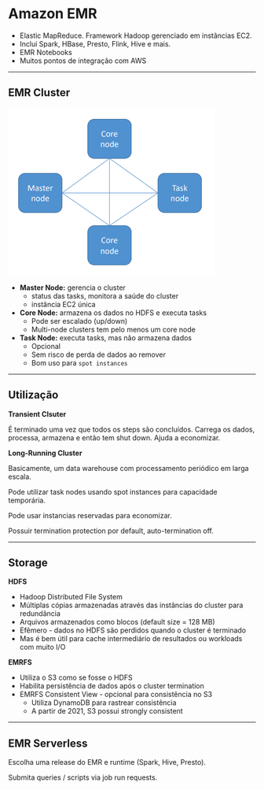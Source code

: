 # Amazon EMR

* Elastic MapReduce. Framework Hadoop gerenciado em instâncias EC2.
* Inclui Spark, HBase, Presto, Flink, Hive e mais.
* EMR Notebooks
* Muitos pontos de integração com AWS

---

## EMR Cluster

![](./imagens/emr_cluster.png)

* **Master Node:** gerencia o cluster
    * status das tasks, monitora a saúde do cluster
    * instância EC2 única
* **Core Node:** armazena os dados no HDFS e executa tasks
    * Pode ser escalado (up/down)
    * Multi-node clusters tem pelo menos um core node
* **Task Node:** executa tasks, mas não armazena dados
    * Opcional
    * Sem risco de perda de dados ao remover
    * Bom uso para `spot instances`

---

## Utilização

**Transient Clsuter**

É terminado uma vez que todos os steps são concluídos.
Carrega os dados, processa, armazena e então tem shut down. Ajuda a economizar.

**Long-Running Cluster**

Basicamente, um data warehouse com processamento periódico em larga escala.

Pode utilizar task nodes usando spot instances para capacidade temporária.

Pode usar instancias reservadas para economizar.

Possuir termination protection por default, auto-termination off.

---

## Storage

**HDFS**

* Hadoop Distributed File System
* Múltiplas cópias armazenadas através das instâncias do cluster para redundância
* Arquivos armazenados como blocos (default size = 128 MB)
* Efêmero - dados no HDFS são perdidos quando o cluster é terminado
* Mas é bem útil para cache intermediário de resultados ou workloads com muito I/O

**EMRFS**

* Utiliza o S3 como se fosse o HDFS
* Habilita persistência de dados após o cluster termination
* EMRFS Consistent View - opcional para consistência no S3
    * Utiliza DynamoDB para rastrear consistência
    * A partir de 2021, S3 possui strongly consistent

---

## EMR Serverless

Escolha uma release do EMR e runtime (Spark, Hive, Presto).

Submita queries / scripts via job run requests.